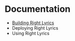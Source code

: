 # Documentation

* [Building Right Lyrics](./build/README.md)
* Deploying Right Lyrics
* Using Right Lyrics
